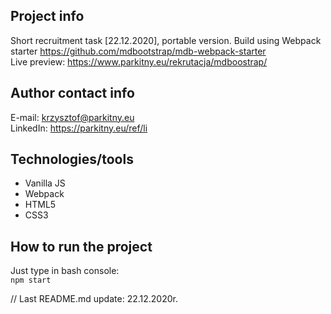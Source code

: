 ## Project info
Short recruitment task [22.12.2020], portable version. Build using Webpack starter https://github.com/mdbootstrap/mdb-webpack-starter </br>
Live preview: https://www.parkitny.eu/rekrutacja/mdboostrap/

## Author contact info
E-mail: krzysztof@parkitny.eu </br>
LinkedIn: https://parkitny.eu/ref/li

## Technologies/tools
* Vanilla JS
* Webpack
* HTML5
* CSS3

## How to run the project

Just type in bash console:<br/>
``` npm start ```

// Last README.md update: 22.12.2020r.

